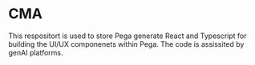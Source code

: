 # CMA

This respositort is used to store Pega generate React and Typescript for building the UI/UX componenets within Pega. The code is assissited by genAI platforms.
